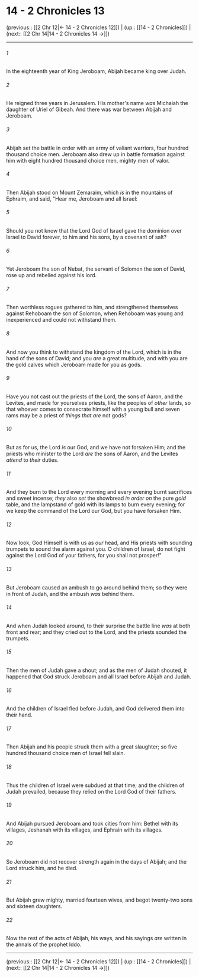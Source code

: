 # 14 - 2 Chronicles 13

(previous:: [[2 Chr 12|← 14 - 2 Chronicles 12]]) | (up:: [[14 - 2 Chronicles]]) | (next:: [[2 Chr 14|14 - 2 Chronicles 14 →]])

***


###### 1 
In the eighteenth year of King Jeroboam, Abijah became king over Judah. 

###### 2 
He reigned three years in Jerusalem. His mother's name _was_ Michaiah the daughter of Uriel of Gibeah. And there was war between Abijah and Jeroboam. 

###### 3 
Abijah set the battle in order with an army of valiant warriors, four hundred thousand choice men. Jeroboam also drew up in battle formation against him with eight hundred thousand choice men, mighty men of valor. 

###### 4 
Then Abijah stood on Mount Zemaraim, which _is_ in the mountains of Ephraim, and said, "Hear me, Jeroboam and all Israel: 

###### 5 
Should you not know that the Lord God of Israel gave the dominion over Israel to David forever, to him and his sons, by a covenant of salt? 

###### 6 
Yet Jeroboam the son of Nebat, the servant of Solomon the son of David, rose up and rebelled against his lord. 

###### 7 
Then worthless rogues gathered to him, and strengthened themselves against Rehoboam the son of Solomon, when Rehoboam was young and inexperienced and could not withstand them. 

###### 8 
And now you think to withstand the kingdom of the Lord, which is in the hand of the sons of David; and you _are_ a great multitude, and with you are the gold calves which Jeroboam made for you as gods. 

###### 9 
Have you not cast out the priests of the Lord, the sons of Aaron, and the Levites, and made for yourselves priests, like the peoples of _other_ lands, so that whoever comes to consecrate himself with a young bull and seven rams may be a priest of _things that are_ not gods? 

###### 10 
But as for us, the Lord _is_ our God, and we have not forsaken Him; and the priests who minister to the Lord _are_ the sons of Aaron, and the Levites _attend_ to _their_ duties. 

###### 11 
And they burn to the Lord every morning and every evening burnt sacrifices and sweet incense; _they_ also _set_ the showbread _in order on_ the pure _gold_ table, and the lampstand of gold with its lamps to burn every evening; for we keep the command of the Lord our God, but you have forsaken Him. 

###### 12 
Now look, God Himself is with us as _our_ head, and His priests with sounding trumpets to sound the alarm against you. O children of Israel, do not fight against the Lord God of your fathers, for you shall not prosper!" 

###### 13 
But Jeroboam caused an ambush to go around behind them; so they were in front of Judah, and the ambush _was_ behind them. 

###### 14 
And when Judah looked around, to their surprise the battle line _was_ at both front and rear; and they cried out to the Lord, and the priests sounded the trumpets. 

###### 15 
Then the men of Judah gave a shout; and as the men of Judah shouted, it happened that God struck Jeroboam and all Israel before Abijah and Judah. 

###### 16 
And the children of Israel fled before Judah, and God delivered them into their hand. 

###### 17 
Then Abijah and his people struck them with a great slaughter; so five hundred thousand choice men of Israel fell slain. 

###### 18 
Thus the children of Israel were subdued at that time; and the children of Judah prevailed, because they relied on the Lord God of their fathers. 

###### 19 
And Abijah pursued Jeroboam and took cities from him: Bethel with its villages, Jeshanah with its villages, and Ephrain with its villages. 

###### 20 
So Jeroboam did not recover strength again in the days of Abijah; and the Lord struck him, and he died. 

###### 21 
But Abijah grew mighty, married fourteen wives, and begot twenty-two sons and sixteen daughters. 

###### 22 
Now the rest of the acts of Abijah, his ways, and his sayings _are_ written in the annals of the prophet Iddo.

***

(previous:: [[2 Chr 12|← 14 - 2 Chronicles 12]]) | (up:: [[14 - 2 Chronicles]]) | (next:: [[2 Chr 14|14 - 2 Chronicles 14 →]])
